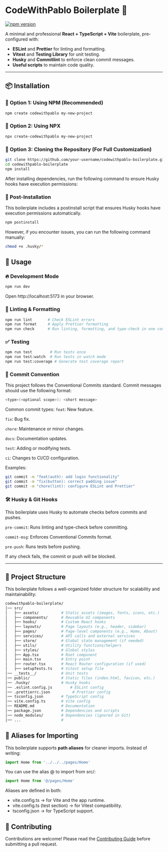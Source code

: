 # CodeWithPablo Boilerplate 🚀

[![npm version](https://img.shields.io/npm/v/codewithpablo.svg)](https://www.npmjs.com/package/codewithpablo)

A minimal and professional **React + TypeScript + Vite** boilerplate, pre-configured with:

- **ESLint** and **Prettier** for linting and formatting.
- **Vitest** and **Testing Library** for unit testing.
- **Husky** and **Commitlint** to enforce clean commit messages.
- **Useful scripts** to maintain code quality.

---

## 📦 Installation

### 🚀 Option 1: Using NPM (Recommended)

```sh
npm create codewithpablo my-new-project
```

### 🔹 Option 2: Using NPX

```sh
npx create-codewithpablo my-new-project
```

### 🔹 Option 3: Cloning the Repository (For Full Customization)

```sh
git clone https://github.com/your-username/codewithpablo-boilerplate.git
cd codewithpablo-boilerplate
npm install
```

After installing dependencies, run the following command to ensure Husky hooks have execution permissions:

### 🔧 Post-Installation

This boilerplate includes a postinstall script that ensures Husky hooks have execution permissions automatically.

```sh
npm postinstall
```

However, if you encounter issues, you can run the following command manually:

```sh
chmod +x .husky/*
```

## 🚀 Usage

### 🔥 Development Mode

```sh
npm run dev
```

Open http://localhost:5173 in your browser.

### 🔧 Linting & Formatting

```sh
npm run lint       # Check ESLint errors
npm run format     # Apply Prettier formatting
npm run check      # Run linting, formatting, and type-check in one command
```

### ✅ Testing

```sh
npm run test        # Run tests once
npm run test:watch  # Run tests in watch mode
npm run test:coverage # Generate test coverage report
```

### 🔄 Commit Convention

This project follows the Conventional Commits standard.
Commit messages should use the following format:

```sh
<type>(<optional scope>): <short message>
```

Common commit types:
`feat`: New feature.

`fix`: Bug fix.

`chore`: Maintenance or minor changes.

`docs`: Documentation updates.

`test`: Adding or modifying tests.

`ci`: Changes to CI/CD configuration.

Examples:

```sh
git commit -m "feat(auth): add login functionality"
git commit -m "fix(button): correct padding issue"
git commit -m "chore(lint): configure ESLint and Prettier"
```

### 🛠 Husky & Git Hooks

This boilerplate uses Husky to automate checks before commits and pushes.

`pre-commit`: Runs linting and type-check before committing.

`commit-msg`: Enforces Conventional Commits format.

`pre-push`: Runs tests before pushing.

If any check fails, the commit or push will be blocked.

---

## 📂 Project Structure

This boilerplate follows a well-organized folder structure for scalability and maintainability:

```sh
codewithpablo-boilerplate/
│── src/
│   ├── assets/          # Static assets (images, fonts, icons, etc.)
│   ├── components/      # Reusable UI components
│   ├── hooks/           # Custom React hooks
│   ├── layouts/         # Page layouts (e.g., header, sidebar)
│   ├── pages/           # Page-level components (e.g., Home, About)
│   ├── services/        # API calls and external services
│   ├── store/           # Global state management (if needed)
│   ├── utils/           # Utility functions/helpers
│   ├── styles/          # Global styles
│   ├── App.tsx          # Root component
│   ├── main.tsx         # Entry point
│   ├── router.tsx       # React Router configuration (if used)
│   ├── setupTests.ts    # Vitest setup file
│── __tests__/           # Unit tests
│── public/              # Static files (index.html, favicon, etc.)
│── .husky/              # Husky hooks
│── .eslint.config.js        # ESLint config
│── .prettierrc.json          # Prettier config
│── tsconfig.json        # TypeScript config
│── vite.config.ts       # Vite config
│── README.md            # Documentation
│── package.json         # Dependencies and scripts
│── node_modules/        # Dependencies (ignored in Git)
│── ...                  #
```

## 🔗 Aliases for Importing

This boilerplate supports **path aliases** for cleaner imports. Instead of writing:

```ts
import Home from '../../../pages/Home'
```

You can use the alias @ to import from src/:

```ts
import Home from '@/pages/Home'
```

Aliases are defined in both:

- vite.config.ts → for Vite and the app runtime.
- vite.config.ts (test section) → for Vitest compatibility.
- tsconfig.json → for TypeScript support.

## 🤝 Contributing

Contributions are welcome! Please read the [Contributing Guide](CONTRIBUTING.md) before submitting a pull request.

